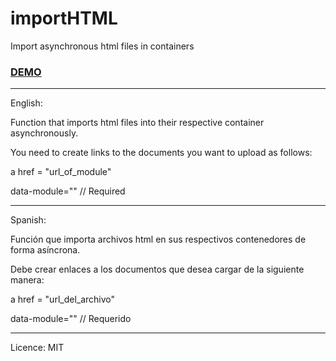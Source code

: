 # importHTML

Import asynchronous html files in containers

### [DEMO](https://galiprandi.github.io/js/importHTML/)

---

English:

Function that imports html files into their respective container asynchronously.

You need to create links to the documents you want to upload as follows:

a href = "url_of_module"

data-module="" // Required

---

Spanish:

Función que importa archivos html en sus respectivos contenedores de forma asíncrona.

Debe crear enlaces a los documentos que desea cargar de la siguiente manera:

a href = "url_del_archivo"

data-module="" // Requerido

---

Licence: MIT
